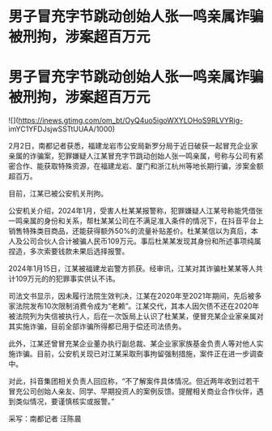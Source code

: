 # 男子冒充字节跳动创始人张一鸣亲属诈骗被刑拘，涉案超百万元

# 男子冒充字节跳动创始人张一鸣亲属诈骗被刑拘，涉案超百万元

![](https://inews.gtimg.com/om_bt/OyQ4uo5igoWXYLOHoS9RLVYRig-
imYC1YFDJsjwSSTtUUAA/1000)

2月2日，南都记者获悉，福建龙岩市公安局新罗分局于近日破获一起冒充企业家亲属的诈骗案，犯罪嫌疑人江某冒充字节跳动创始人张一鸣亲属，号称与公司有紧密合作、能获取特殊资源，在福建龙岩、厦门和浙江杭州等地长期行骗，涉案金额超百万。

目前，江某已被公安机关刑拘。

公安机关介绍，2024年1月，受害人杜某某报警称，犯罪嫌疑人江某号称能凭借张一鸣亲属的身份和关系，帮杜某某公司在不满足准入条件的情况下，在抖音平台上销售特殊类目商品，还能获得额外50%的流量补贴差价。杜某某信以为真后，本人及公司合伙人合计被骗人民币109万元。事后杜某某发现其身份和所述事项纯属捏造，多次索要钱款未果后选择报警。

2024年1月15日，江某被福建龙岩警方抓获。经审讯，江某对其诈骗杜某某等人共计109万元的的犯罪事实供认不讳。

司法文书显示，因未履行法院生效判决，江某在2020年至2021年期间，先后被多家法院发布10次限制消费令成为“老赖”。江某交代，其本人因欠债不还在2020年被法院列为失信被执行人，后在一次饭局上认识了杜某某，便冒充某企业家亲属对其实施诈骗，目前全部诈骗所得都已用于偿还司法债务。

此外，江某还曾冒充某企业董办执行副总裁、某企业家家族基金负责人等对他人实施诈骗。目前，公安机关现已对江某采取刑事拘留强制措施，案件正在进一步调查中。

对此，抖音集团相关负责人回应称，“不了解案件具体情况。但近两年收到过若干冒充公司创始人亲友、同学、早期投资人的案例反馈。提醒相关商业合作伙伴，遇到类似情况，要谨慎核实或报警。”

采写：南都记者 汪陈晨

